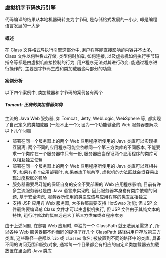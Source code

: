 ### 虚拟机字节码执行引擎
代码编译的结果从本地机器码转变为字节码, 是存储格式发展的一小步, 却是编程语言发展的一大步

#### 概述
在 Class 文件格式与执行引擎这部分中, 用户程序能直接影响的内容并不太多, Class 文件以何种格式存储, 类型何时加载, 如何连接, 以及虚拟机如何执行字节码指令等都是由虚拟机直接控制的行为, 用户程序无法对其进行改变; 能通过程序进行操作的, 主要是字节码生成和类加载器这两部分的功能

#### 案例分析
以下四个案例中, 类加载器和字节码的案例各有两个

##### Tomcat: 正统的类加载器架构
主流的 Java Web 服务器, 如 Tomcat , Jetty, WebLogic, WebSphere 等, 都实现了自己定义的类加载器 (一般不止一个); 因为一个功能健全的 Web 服务器要解决以下几个问题
- 部署在同一个服务器上的两个 Web 应用程序所使用的 Java 类库可以实现相互隔离; 两个不同的应用程序可能会依赖同一个第三方类库的不同版本, 不能要求一个类库在一个服务器中只有一份, 服务器应当保证两个应用程序的类库可以相互独立使用
- 部署在同一个服务器上的两个 Web 应用程序所使用的 Java 类库可以互相共享; 如果有多个应用部署时, 如果类库不能共享, 虚拟机的方法区就会很容易出现过度膨胀的风险
- 服务器需要尽可能的保证自身的安全不受部署的 Web 应用程序影响; 目前有许多主流服务器也是由 Java 语言来实现的; 因此服务器本身也有类库依赖的问题, 基于安全考虑, 服务器所使用的类库应该与应用程序的类库互相独立
- 支持 JSP 应用的 Web 服务器, 大多数都需要支持 HotSwap 功能; 但 JSP 文件最终要编译成 Class 文件才可以由虚拟机执行, 但 JSP 文件由于其纯文本的特性, 运行时修改的概率远远大于第三方类库或者程序本身

由于上述问题, 在部署 Web 应用时, 单独的一个 ClassPath 就无法满足需求了, 所以各种 Web 服务器都不约而同的提供了好几个 ClassPath 路径供用户存放第三方类库, 这些路径一般都以 `lib` 或 `classes` 命名; 被放置到不同的路径中的类库, 具备不同的访问范围和服务对象, 通常每一个目录都会有相应的自定义类加载器去加载放置在里面的 Java 类库
